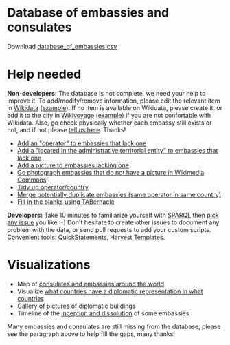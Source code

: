 # Database of embassies and consulates

Download [database_of_embassies.csv](https://raw.githubusercontent.com/database-of-embassies/database-of-embassies/master/database_of_embassies.csv)

# Help needed

**Non-developers:** The database is not complete, we need your help to improve it. To add/modify/remove information, please edit the relevant item in [Wikidata](http://wikidata.org) ([example](https://www.wikidata.org/wiki/Q2841718)). If no item is available on Wikidata, please create it, or add it to the city in [Wikivoyage](http://wikivoyage.org) ([example](https://en.wikivoyage.org/wiki/Karachi#Consulates)) if you are not confortable with Wikidata. Also, go check physically whether each embassy still exists or not, and if not please [tell us here](https://github.com/nicolas-raoul/database-of-embassies/issues/new). Thanks!

- [Add an "operator" to embassies that lack one](https://query.wikidata.org/#%23%20Diplomatic%20missions%20with%20no%20operator.%0ASELECT%20DISTINCT%0A%09%3Fwikidata%0A%09%28SAMPLE%28%3Ftype_label%29%20as%20%3Ftype%29%0A%09%28SAMPLE%28%3Fcountry_label%29%20as%20%3Fcountry%29%09%0AWHERE%20%7B%0A%09%7B%20%3Fwikidata%20p%3AP31%2Fps%3AP31%2Fwdt%3AP279%2a%20wd%3AQ3917681.%20%7D%20UNION%20%7B%20%3Fwikidata%20p%3AP31%2Fps%3AP31%2Fwdt%3AP279%2a%20wd%3AQ7843791.%20%7D%20UNION%20%7B%20%3Fwikidata%20p%3AP31%2Fps%3AP31%2Fwdt%3AP279%2a%20wd%3AQ5244910.%20%7D%20%23%20Embassy%20or%20consulate%20or%20de%20facto%20embassy%0A%09%3Fwikidata%20p%3AP31%2Fps%3AP31%20%3FtypeId.%20%3FtypeId%20wdt%3AP279%2a%20wd%3AQ43229.%20%3FtypeId%20rdfs%3Alabel%20%3Ftype_label.%20FILTER%20%28lang%28%3Ftype_label%29%20%3D%20%22en%22%29.%0A%09MINUS%7B%0A%20%20%20%20%20%20%7B%3Fwikidata%20wdt%3AP137%20%3FoperatorId.%7D%0A%20%20%20%20%20%20UNION%0A%20%20%20%20%20%20%7B%3Fwikidata%20p%3AP31%2Fps%3AP31%20%3Fnunciature.%20%3Fnunciature%20wdt%3AP137%20%3FoperatorId.%7D%0A%20%20%20%20%7D%0A%09MINUS%20%7B%3Fwikidata%20wdt%3AP582%20%3Fendtime.%7D%09%20MINUS%20%7B%3Fwikidata%20wdt%3AP582%20%3FdissolvedOrAbolished.%7D%0A%09MINUS%20%7B%3Fwikidata%20p%3AP31%20%3FinstanceStatement.%20%3FinstanceStatement%20pq%3AP582%20%3FendtimeQualifier.%7D%0A%7D%20GROUP%20BY%20%3Fwikidata)
- [Add a "located in the administrative territorial entity" to embassies that lack one](https://query.wikidata.org/#%23Embassies%2Fconsulates%20with%20no%20location%0ASELECT%20%3Fitem%20%28SAMPLE%28COALESCE%28%3Fen_label%2C%20%3Fitem_label%29%29%20as%20%3Flabel%29%0AWHERE%0A%7B%0A%09%7B%3Fitem%20p%3AP31%2Fps%3AP31%2Fwdt%3AP279%2a%20wd%3AQ3917681.%7D%0A%09UNION%0A%09%7B%3Fitem%20p%3AP31%2Fps%3AP31%2Fwdt%3AP279%2a%20wd%3AQ7843791.%7D%0A%0A%09MINUS%20%7B%3Fitem%20wdt%3AP131%2a%2Fwdt%3AP17%20%3FcountryId.%7D%0A%09OPTIONAL%20%7B%3Fitem%20rdfs%3Alabel%20%3Fen_label%20.%20FILTER%28LANG%28%3Fen_label%29%20%3D%20%22en%22%29%7D%0A%20%20%20%20OPTIONAL%20%7B%3Fitem%20rdfs%3Alabel%20%3Fitem_label%7D%0A%7D%0AGROUP%20BY%20%3Fitem)
- [Add a picture to embassies lacking one](https://tools.wmflabs.org/fist/wdfist/?depth=3&language=en&project=wikipedia&sparql=SELECT%20DISTINCT%20?wikidata%20WHERE%20{%20{%20?wikidata%20p:P31/ps:P31/wdt:P279*%20wd:Q3917681.%20}%20UNION%20{%20?wikidata%20wdt:P31%20wd:Q7843791.%20}%20MINUS%20{?wikidata%20wdt:P18%20?image.}%20}%20&no_images_only=1&prefilled=1)
- [Go photograph embassies that do not have a picture in Wikimedia Commons](https://tools.wmflabs.org/wikishootme/#lat=0&lng=0&zoom=1&layers=wikidata_no_image&worldwide=1&sparql_filter=%7B%3Fq%20p%3AP31%2Fps%3AP31%2Fwdt%3AP279*%20wd%3AQ3917681%7DUNION%7B%3Fq%20p%3AP31%2Fps%3AP31%2Fwdt%3AP279*%20wd%3AQ7843791%7D%3Fq%20wdt%3AP625%20%3Flocation.MINUS%7B%3Fq%20wdt%3AP18%20%3Fimage%7DMINUS%20%7B%3Fq%20wdt%3AP582%20%3Fendtime%7DMINUS%7B%3Fq%20wdt%3AP582%20%3FdissolvedOrAbolished%7DMINUS%7B%3Fq%20p%3AP31%20%3FinstanceStatement.%3FinstanceStatement%20pq%3AP582%20%3FendtimeQualifier%7DFILTER%20NOT%20EXISTS%7B%3Fq%20p%3AP131%2F(ps%3AP131%2Fp%3AP131)*%20%3Fstatement.%3Fstatement%20ps%3AP131%20%3Farea.%3Fq%20p%3AP131%2F(ps%3AP131%2Fp%3AP131)*%20%3FintermediateStatement.%3FintermediateStatement%20(ps%3AP131%2Fp%3AP131)*%20%3Fstatement.%3FintermediateStatement%20pq%3AP582%20%3FendTime%7D)
- [Tidy up operator/country](https://query.wikidata.org/#%23Embassies%2Fconsulates%20with%20the%20same%20QID%20for%20operator%20and%20country.%20It%20should%20never%20be%20the%20same.%0ASELECT%20%3Fitem%20(SAMPLE(COALESCE(%3Fen_label%2C%20%3Fitem_label))%20as%20%3Flabel)%0AWHERE%0A{%0A%09{%3Fitem%20p%3AP31%2Fps%3AP31%2Fwdt%3AP279*%20wd%3AQ3917681.}%0A%09UNION%0A%09{%3Fitem%20p%3AP31%2Fps%3AP31%2Fwdt%3AP279*%20wd%3AQ7843791.}%0A%20%0A%20{%3Fitem%20wdt%3AP137%20%3Foperator}%0A%20UNION%0A%20{%3Fitem%20p%3AP31%2Fps%3AP31%2Fwdt%3AP279*%20%3Fparent.%20%3Fparent%20wdt%3AP137%20%3Foperator.}%20%23%20Case%20of%20apostolic%20nunciatures%0A%20%0A%20%3Fitem%20wdt%3AP131*%2Fwdt%3AP17%20%3Foperator.%20%23%20Country%20same%20as%20operator%0A%20%0A%09OPTIONAL%20{%3Fitem%20rdfs%3Alabel%20%3Fen_label%20.%20FILTER(LANG(%3Fen_label)%20%3D%20"en")}%0A%20OPTIONAL%20{%3Fitem%20rdfs%3Alabel%20%3Fitem_label}%0A}%0AGROUP%20BY%20%3Fitem
)
- [Merge potentially duplicate embassies (same operator in same country)](https://query.wikidata.org/#%23%20Find%20embassies%20that%20might%20be%20duplicates%0ASELECT%20DISTINCT%0A%09%3Fcountry%20%3Foperator%20%3Fitem1%20%3Flabel1%20%3Fitem2%20%3Flabel2%0AWHERE%20%7B%0A%20%20%20%20%23%20Embassies...%0A%09%3Fitem1%20p%3AP31%2Fps%3AP31%2Fwdt%3AP279%2a%20wd%3AQ3917681.%20%3Fitem1%20rdfs%3Alabel%20%3Flabel1.%20FILTER%20%28lang%28%3Flabel1%29%20%3D%20%22en%22%29.%0A%09%3Fitem2%20p%3AP31%2Fps%3AP31%2Fwdt%3AP279%2a%20wd%3AQ3917681.%20%3Fitem2%20rdfs%3Alabel%20%3Flabel2.%20FILTER%20%28lang%28%3Flabel2%29%20%3D%20%22en%22%29.%0A%20%20%0A%20%20%20%20%23%20with%20the%20same%20country...%0A%09%3Fitem1%20wdt%3AP131%2a%2Fwdt%3AP17%20%3FcountryId.%20%3FcountryId%20rdfs%3Alabel%20%3Fcountry.%20FILTER%20%28lang%28%3Fcountry%29%20%3D%20%22en%22%29.%0A%09%3Fitem2%20wdt%3AP131%2a%2Fwdt%3AP17%20%3FcountryId.%0A%09%0A%20%20%20%20%23%20and%20the%20same%20operator.%0A%09%3Fitem1%20wdt%3AP137%20%3FoperatorId.%0A%09%3Fitem2%20wdt%3AP137%20%3FoperatorId.%20%3FoperatorId%20rdfs%3Alabel%20%3Foperator.%20FILTER%20%28lang%28%3Foperator%29%20%3D%20%22en%22%29.%0A%0A%20%20%20%20%23%20Ignore%20embassies%20that%20are%20marked%20as%20ended.%0A%20%20%20%20MINUS%20%7B%3Fitem1%20wdt%3AP582%20%3Fendtime1.%7D%09%20%20%20%20MINUS%20%7B%3Fitem1%20wdt%3AP582%20%3FdissolvedOrAbolished1.%7D%0A%09MINUS%20%7B%3FinstanceStatement1%20pq%3AP582%20%3FendtimeQualifier1.%7D%09%3Fitem1%20p%3AP31%20%3FinstanceStatement1.%0A%20%20%20%20MINUS%20%7B%3Fitem2%20wdt%3AP582%20%3Fendtime2.%7D%09%20%20%20%20MINUS%20%7B%3Fitem2%20wdt%3AP582%20%3FdissolvedOrAbolished2.%7D%0A%09MINUS%20%7B%3FinstanceStatement2%20pq%3AP582%20%3FendtimeQualifier2.%7D%09%3Fitem2%20p%3AP31%20%3FinstanceStatement2.%0A%20%20%0A%09FILTER%20%28%3Fitem1%20%21%3D%20%3Fitem2%29.%0A%7D%20ORDER%20BY%20ASC%28%3Fcountry%29%20ASC%28%3Foperator%29)
- [Fill in the blanks using TABernacle](https://goo.gl/Umwpgz)
<!-- - [Add an image to embassies that have a Commons category but no image](https://query.wikidata.org/#SELECT%20DISTINCT%0A%09%3Fwikidata%20%3Fcommons%0AWHERE%20%7B%0A%09%7B%20%3Fwikidata%20p%3AP31%2Fps%3AP31%2Fwdt%3AP279%2a%20wd%3AQ3917681.%20%7D%20UNION%20%7B%20%3Fwikidata%20wdt%3AP31%20wd%3AQ7843791.%20%7D%20%23%20Embassy%20or%20consulate%0A%09%3Fwikidata%20wdt%3AP373%20%3Fcommons%0A%09MINUS%20%7B%3Fwikidata%20wdt%3AP18%20%3Fimage.%7D%0A%7D) -->

**Developers:** Take 10 minutes to familiarize yourself with [SPARQL](https://www.wikidata.org/wiki/Wikidata:SPARQL_query_service/queries) then [pick any issue](https://github.com/nicolas-raoul/database-of-embassies/issues) you like :-) Don't hesitate to create other issues to document any problem with the data, or send pull requests to add your custom scripts. Convenient tools: [QuickStatements](https://tools.wmflabs.org/wikidata-todo/quick_statements.php), [Harvest Templates](https://tools.wmflabs.org/pltools/harvesttemplates/).

# Visualizations
- Map of [consulates and embassies around the world](https://query.wikidata.org/#%23Embassies%20and%20consulates%0A%23defaultView%3AMap%0ASELECT%20DISTINCT%0A%09%28SAMPLE%28%3Fcountry_label%29%20as%20%3Fcountry%29%20%20%20%28SAMPLE%28%3Fcity_label%29%20as%20%3Fcity%29%20%20%20%28SAMPLE%28%3Faddress%29%20as%20%3Faddress%29%20%28SAMPLE%28%3Fcoordinates%29%20as%20%3Fcoordinates%29%0A%09%28SAMPLE%28%3Foperator_label%29%20as%20%3Flayer%29%20%28SAMPLE%28%3Ftype_label%29%20as%20%3Ftype%29%20%20%20%28SAMPLE%28%3Fphone%29%20as%20%3Fphone%29%20%20%20%20%20%28SAMPLE%28%3Femail%29%20as%20%3Femail%29%0A%09%28SAMPLE%28%3Fwebsite%29%20as%20%3Fwebsite%29%20%20%20%20%20%20%20%20%20%28SAMPLE%28%3Fimage%29%20as%20%3Fimage%29%20%20%20%20%20%20%20%3Fwikidata%0A%09%23%28SAMPLE%28%3Ffacebook%29%20as%20%3Ffacebook%29%20%28SAMPLE%28%3Ftwitter%29%20as%20%3Ftwitter%29%20%28SAMPLE%28%3Fyoutube%29%20as%20%3Fyoutube%29%20%28SAMPLE%28%3Finception%29%20as%20%3Finception%29%20%28SAMPLE%28%3FdissolvedOrAbolished%29%20as%20%3FdissolvedOrAbolished%29%0AWHERE%20%7B%0A%09%7B%20%3Fwikidata%20p%3AP31%2Fps%3AP31%2Fwdt%3AP279%2a%20wd%3AQ3917681.%20%7D%20UNION%20%7B%20%3Fwikidata%20p%3AP31%2Fps%3AP31%2Fwdt%3AP279%2a%20wd%3AQ7843791.%20%7D%20%23%20Embassy%20or%20consulate%0A%09%3Fwikidata%20p%3AP31%2Fps%3AP31%20%3FtypeId.%20%3FtypeId%20rdfs%3Alabel%20%3Ftype_label.%20filter%20%28lang%28%3Ftype_label%29%20%3D%20%22en%22%29.%0A%09OPTIONAL%20%7B%3Fwikidata%20wdt%3AP131%2a%2Fwdt%3AP17%20%3FcountryId.%20%3FcountryId%20rdfs%3Alabel%20%3Fcountry_label.%20filter%20%28lang%28%3Fcountry_label%29%20%3D%20%22en%22%29.%7D%0A%09OPTIONAL%20%7B%3Fwikidata%20wdt%3AP131%20%3FcityId.%20%3FcityId%20rdfs%3Alabel%20%3Fcity_label.%20filter%20%28lang%28%3Fcity_label%29%20%3D%20%22en%22%29.%7D%0A%09OPTIONAL%20%7B%3Fwikidata%20wdt%3AP969%20%3Faddress.%7D%0A%09OPTIONAL%20%7B%3Fwikidata%20wdt%3AP625%20%3Fcoordinates.%7D%0A%09OPTIONAL%20%7B%3Fwikidata%20wdt%3AP137%20%3FoperatorId.%20%3FoperatorId%20rdfs%3Alabel%20%3Foperator_label.%20filter%20%28lang%28%3Foperator_label%29%20%3D%20%22en%22%29.%7D%0A%09OPTIONAL%20%7B%3Fwikidata%20wdt%3AP1329%20%3Fphone.%7D%0A%09OPTIONAL%20%7B%3Fwikidata%20wdt%3AP968%20%3Femail.%7D%0A%09OPTIONAL%20%7B%3Fwikidata%20wdt%3AP856%20%3Fwebsite.%7D%0A%09OPTIONAL%20%7B%3Fwikidata%20wdt%3AP2013%20%3Ffacebook.%7D%0A%09OPTIONAL%20%7B%3Fwikidata%20wdt%3AP2002%20%3Ftwitter.%7D%0A%09OPTIONAL%20%7B%3Fwikidata%20wdt%3AP2397%20%3Fyoutube.%7D%0A%09OPTIONAL%20%7B%3Fwikidata%20wdt%3AP18%20%3Fimage.%7D%0A%20%20%09OPTIONAL%20%7B%3Fwikidata%20wdt%3AP571%20%3Finception.%7D%0A%09OPTIONAL%20%7B%3Fwikidata%20wdt%3AP576%20%3FdissolvedOrAbolished.%7D%0A%7D%20GROUP%20BY%20%3Fwikidata%20ORDER%20BY%20ASC%28%3Fcountry%29%20ASC%28%3Fcity%29%20ASC%28%3Foperator%29%20DESC%28%3Ftype%29)
- Visualize [what countries have a diplomatic representation in what countries](https://query.wikidata.org/#%23defaultView%3ADimensions%0ASELECT%20DISTINCT%0A%09%28SAMPLE%28%3Foperator_label%29%20as%20%3Foperator%29%20%28SAMPLE%28%3Fcountry_label%29%20as%20%3Fcountry%29%0AWHERE%20%7B%0A%09%7B%20%3Fwikidata%20p%3AP31%2Fps%3AP31%2Fwdt%3AP279%2a%20wd%3AQ3917681.%20%7D%20UNION%20%7B%20%3Fwikidata%20wdt%3AP31%20wd%3AQ7843791.%20%7D%20%23%20Embassy%20or%20consulate%0A%09%3Fwikidata%20p%3AP31%2Fps%3AP31%20%3FtypeId.%20%3FtypeId%20rdfs%3Alabel%20%3Ftype_label.%20filter%20%28lang%28%3Ftype_label%29%20%3D%20%22en%22%29.%0A%09OPTIONAL%20%7B%3Fwikidata%20wdt%3AP131%2a%2Fwdt%3AP17%20%3FcountryId.%20%3FcountryId%20rdfs%3Alabel%20%3Fcountry_label.%20filter%20%28lang%28%3Fcountry_label%29%20%3D%20%22en%22%29.%7D%0A%09OPTIONAL%20%7B%3Fwikidata%20wdt%3AP137%20%3FoperatorId.%20%3FoperatorId%20rdfs%3Alabel%20%3Foperator_label.%20filter%20%28lang%28%3Foperator_label%29%20%3D%20%22en%22%29.%7D%0A%7D%20GROUP%20BY%20%3Fwikidata)
- Gallery of [pictures of diplomatic buildings](https://query.wikidata.org/#%23Embassies%20and%20consulates%0A%23defaultView%3AImageGrid%0ASELECT%20DISTINCT%0A%09%28SAMPLE%28%3Fcountry_label%29%20as%20%3Fcountry%29%20%20%20%28SAMPLE%28%3Fcity_label%29%20as%20%3Fcity%29%20%20%20%28SAMPLE%28%3Faddress%29%20as%20%3Faddress%29%20%28SAMPLE%28%3Fcoordinates%29%20as%20%3Fcoordinates%29%0A%09%28SAMPLE%28%3Foperator_label%29%20as%20%3Foperator%29%20%28SAMPLE%28%3Ftype_label%29%20as%20%3Ftype%29%20%20%20%28SAMPLE%28%3Fphone%29%20as%20%3Fphone%29%20%20%20%20%20%28SAMPLE%28%3Femail%29%20as%20%3Femail%29%0A%09%28SAMPLE%28%3Fwebsite%29%20as%20%3Fwebsite%29%20%20%20%20%20%20%20%20%20%28SAMPLE%28%3Fimage%29%20as%20%3Fimage%29%20%20%20%20%20%20%20%3Fwikidata%0A%09%28SAMPLE%28%3Ffacebook%29%20as%20%3Ffacebook%29%20%28SAMPLE%28%3Ftwitter%29%20as%20%3Ftwitter%29%20%28SAMPLE%28%3Fyoutube%29%20as%20%3Fyoutube%29%20%28SAMPLE%28%3Finception%29%20as%20%3Finception%29%20%28SAMPLE%28%3FdissolvedOrAbolished%29%20as%20%3FdissolvedOrAbolished%29%0AWHERE%20%7B%0A%09%7B%20%3Fwikidata%20p%3AP31%2Fps%3AP31%2Fwdt%3AP279%2a%20wd%3AQ3917681.%20%7D%20UNION%20%7B%20%3Fwikidata%20wdt%3AP31%20wd%3AQ7843791.%20%7D%20%23%20Embassy%20or%20consulate%0A%09%3Fwikidata%20p%3AP31%2Fps%3AP31%20%3FtypeId.%20%3FtypeId%20rdfs%3Alabel%20%3Ftype_label.%20filter%20%28lang%28%3Ftype_label%29%20%3D%20%22en%22%29.%0A%09OPTIONAL%20%7B%3Fwikidata%20wdt%3AP131%2a%2Fwdt%3AP17%20%3FcountryId.%20%3FcountryId%20rdfs%3Alabel%20%3Fcountry_label.%20filter%20%28lang%28%3Fcountry_label%29%20%3D%20%22en%22%29.%7D%0A%09OPTIONAL%20%7B%3Fwikidata%20wdt%3AP131%20%3FcityId.%20%3FcityId%20rdfs%3Alabel%20%3Fcity_label.%20filter%20%28lang%28%3Fcity_label%29%20%3D%20%22en%22%29.%7D%0A%09OPTIONAL%20%7B%3Fwikidata%20wdt%3AP969%20%3Faddress.%7D%0A%09OPTIONAL%20%7B%3Fwikidata%20wdt%3AP625%20%3Fcoordinates.%7D%0A%09OPTIONAL%20%7B%3Fwikidata%20wdt%3AP137%20%3FoperatorId.%20%3FoperatorId%20rdfs%3Alabel%20%3Foperator_label.%20filter%20%28lang%28%3Foperator_label%29%20%3D%20%22en%22%29.%7D%0A%09OPTIONAL%20%7B%3Fwikidata%20wdt%3AP1329%20%3Fphone.%7D%0A%09OPTIONAL%20%7B%3Fwikidata%20wdt%3AP968%20%3Femail.%7D%0A%09OPTIONAL%20%7B%3Fwikidata%20wdt%3AP856%20%3Fwebsite.%7D%0A%09OPTIONAL%20%7B%3Fwikidata%20wdt%3AP2013%20%3Ffacebook.%7D%0A%09OPTIONAL%20%7B%3Fwikidata%20wdt%3AP2002%20%3Ftwitter.%7D%0A%09OPTIONAL%20%7B%3Fwikidata%20wdt%3AP2397%20%3Fyoutube.%7D%0A%09OPTIONAL%20%7B%3Fwikidata%20wdt%3AP18%20%3Fimage.%7D%0A%20%20%09OPTIONAL%20%7B%3Fwikidata%20wdt%3AP571%20%3Finception.%7D%0A%09OPTIONAL%20%7B%3Fwikidata%20wdt%3AP576%20%3FdissolvedOrAbolished.%7D%0A%7D%20GROUP%20BY%20%3Fwikidata%20ORDER%20BY%20ASC%28%3Fcountry%29%20ASC%28%3Fcity%29%20ASC%28%3Foperator%29%20DESC%28%3Ftype%29)
- Timeline of the [inception and dissolution](https://query.wikidata.org/#%23Embassies%20and%20consulates%0A%23defaultView%3ATimeline%0ASELECT%20DISTINCT%0A%09%28SAMPLE%28%3Fcountry_label%29%20as%20%3Fcountry%29%20%20%20%28SAMPLE%28%3Fcity_label%29%20as%20%3Fcity%29%20%20%20%28SAMPLE%28%3Faddress%29%20as%20%3Faddress%29%20%28SAMPLE%28%3Fcoordinates%29%20as%20%3Fcoordinates%29%0A%09%28SAMPLE%28%3Foperator_label%29%20as%20%3Foperator%29%20%28SAMPLE%28%3Ftype_label%29%20as%20%3Ftype%29%20%20%20%28SAMPLE%28%3Fphone%29%20as%20%3Fphone%29%20%20%20%20%20%28SAMPLE%28%3Femail%29%20as%20%3Femail%29%0A%09%28SAMPLE%28%3Fwebsite%29%20as%20%3Fwebsite%29%20%20%20%20%20%20%20%20%20%28SAMPLE%28%3Fimage%29%20as%20%3Fimage%29%20%20%20%20%20%20%20%3Fwikidata%0A%09%28SAMPLE%28%3Ffacebook%29%20as%20%3Ffacebook%29%20%28SAMPLE%28%3Ftwitter%29%20as%20%3Ftwitter%29%20%28SAMPLE%28%3Fyoutube%29%20as%20%3Fyoutube%29%20%28SAMPLE%28%3Finception%29%20as%20%3Finception%29%20%28SAMPLE%28%3FdissolvedOrAbolished%29%20as%20%3FdissolvedOrAbolished%29%0AWHERE%20%7B%0A%09%7B%20%3Fwikidata%20p%3AP31%2Fps%3AP31%2Fwdt%3AP279%2a%20wd%3AQ3917681.%20%7D%20UNION%20%7B%20%3Fwikidata%20wdt%3AP31%20wd%3AQ7843791.%20%7D%20%23%20Embassy%20or%20consulate%0A%09%3Fwikidata%20p%3AP31%2Fps%3AP31%20%3FtypeId.%20%3FtypeId%20rdfs%3Alabel%20%3Ftype_label.%20filter%20%28lang%28%3Ftype_label%29%20%3D%20%22en%22%29.%0A%09OPTIONAL%20%7B%3Fwikidata%20wdt%3AP131%2a%2Fwdt%3AP17%20%3FcountryId.%20%3FcountryId%20rdfs%3Alabel%20%3Fcountry_label.%20filter%20%28lang%28%3Fcountry_label%29%20%3D%20%22en%22%29.%7D%0A%09OPTIONAL%20%7B%3Fwikidata%20wdt%3AP131%20%3FcityId.%20%3FcityId%20rdfs%3Alabel%20%3Fcity_label.%20filter%20%28lang%28%3Fcity_label%29%20%3D%20%22en%22%29.%7D%0A%09OPTIONAL%20%7B%3Fwikidata%20wdt%3AP969%20%3Faddress.%7D%0A%09OPTIONAL%20%7B%3Fwikidata%20wdt%3AP625%20%3Fcoordinates.%7D%0A%09OPTIONAL%20%7B%3Fwikidata%20wdt%3AP137%20%3FoperatorId.%20%3FoperatorId%20rdfs%3Alabel%20%3Foperator_label.%20filter%20%28lang%28%3Foperator_label%29%20%3D%20%22en%22%29.%7D%0A%09OPTIONAL%20%7B%3Fwikidata%20wdt%3AP1329%20%3Fphone.%7D%0A%09OPTIONAL%20%7B%3Fwikidata%20wdt%3AP968%20%3Femail.%7D%0A%09OPTIONAL%20%7B%3Fwikidata%20wdt%3AP856%20%3Fwebsite.%7D%0A%09OPTIONAL%20%7B%3Fwikidata%20wdt%3AP2013%20%3Ffacebook.%7D%0A%09OPTIONAL%20%7B%3Fwikidata%20wdt%3AP2002%20%3Ftwitter.%7D%0A%09OPTIONAL%20%7B%3Fwikidata%20wdt%3AP2397%20%3Fyoutube.%7D%0A%09OPTIONAL%20%7B%3Fwikidata%20wdt%3AP18%20%3Fimage.%7D%0A%20%20%09OPTIONAL%20%7B%3Fwikidata%20wdt%3AP571%20%3Finception.%7D%0A%09OPTIONAL%20%7B%3Fwikidata%20wdt%3AP576%20%3FdissolvedOrAbolished.%7D%0A%7D%20GROUP%20BY%20%3Fwikidata%20ORDER%20BY%20ASC%28%3Fcountry%29%20ASC%28%3Fcity%29%20ASC%28%3Foperator%29%20DESC%28%3Ftype%29) of some embassies

Many embassies and consulates are still missing from the database, please see the paragraph above to help fill the gaps, many thanks!
